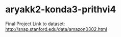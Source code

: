 # aryakk2-konda3-prithvi4
Final Project
Link to dataset: http://snap.stanford.edu/data/amazon0302.html